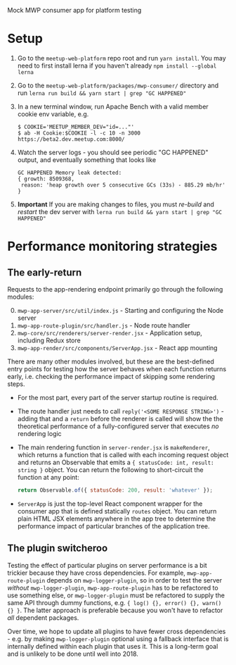 Mock MWP consumer app for platform testing

# Setup

1. Go to the `meetup-web-platform` repo root and run `yarn install`. You
   may need to first install lerna if you haven't already
   `npm install --global lerna`
2. Go to the `meetup-web-platform/packages/mwp-consumer/` directory and run
   `lerna run build && yarn start | grep "GC HAPPENED"`
3. In a new terminal window, run Apache Bench with a valid member cookie env
   variable, e.g.

   ```
   $ COOKIE='MEETUP_MEMBER_DEV="id=..."'
   $ ab -H Cookie:$COOKIE -l -c 10 -n 3000 https://beta2.dev.meetup.com:8000/
   ```

4. Watch the server logs - you should see periodic "GC HAPPENED" output, and
   eventually something that looks like

    ```
    GC HAPPENED Memory leak detected:
    { growth: 8509368,
     reason: 'heap growth over 5 consecutive GCs (33s) - 885.29 mb/hr' }
    ```

5. **Important** If you are making changes to files, you must _re-build_ and
   _restart_ the dev server with `lerna run build && yarn start | grep "GC HAPPENED"`

# Performance monitoring strategies

## The early-return

Requests to the app-rendering endpoint primarily go through the following
modules:

0. `mwp-app-server/src/util/index.js` - Starting and configuring the Node server
1. `mwp-app-route-plugin/src/handler.js` - Node route handler
2. `mwp-core/src/renderers/server-render.jsx` - Application setup, including Redux store
3. `mwp-app-render/src/components/ServerApp.jsx` - React app mounting

There are many other modules involved, but these are the best-defined entry
points for testing how the server behaves when each function returns early, i.e.
checking the performance impact of skipping some rendering steps.

- For the most part, every part of the server startup routine is required.
- The route handler just needs to call `reply('<SOME RESPONSE STRING>')` - adding
  that and a `return` before the renderer is called will show the the theoretical
  performance of a fully-configured server that executes _no_ rendering logic
- The main rendering function in `server-render.jsx` is `makeRenderer`, which
  returns a function that is called with each incoming request object and
  returns an Observable that emits a `{ statusCode: int, result: string }`
  object. You can return the following to short-circuit the function at any
  point:

  ```js
  return Observable.of({ statusCode: 200, result: 'whatever' });
  ```

- `ServerApp` is just the top-level React component wrapper for the consumer
  app that is defined statically `routes` object. You can return plain HTML
  JSX elements anywhere in the app tree to determine the performance impact
  of particular branches of the application tree.

## The plugin switcheroo

Testing the effect of particular plugins on server performance is a bit trickier
because they have cross dependencies. For example, `mwp-app-route-plugin`
depends on `mwp-logger-plugin`, so in order to test the server _without_
`mwp-logger-plugin`, `mwp-app-route-plugin` has to be refactored to use something
else, or `mwp-logger-plugin` must be refactored to supply the same API through
dummy functions, e.g. `{ log() {}, error() {}, warn() {} }`. The latter approach
is preferable because you won't have to refactor _all_ dependent packages.

Over time, we hope to update all plugins to have fewer cross dependencies - e.g.
by making `mwp-logger-plugin` optional using a fallback interface that is
internally defined within each plugin that uses it. This is a long-term goal and
is unlikely to be done until well into 2018.

